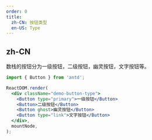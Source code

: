 ```yaml
---
order: 0
title:
  zh-CN: 按钮类型
  en-US: Type
---
```


## zh-CN

数栈的按钮分为一级按钮，二级按钮，幽灵按钮，文字按钮等。

```jsx
import { Button } from 'antd';

ReactDOM.render(
  <div className="demo-button-type">
    <Button type="primary">一级按钮</Button>
    <Button>二级按钮</Button>
    <Button ghost>幽灵按钮</Button>
    <Button type="link">文字按钮</Button>
  </div>,
  mountNode,
);
```
